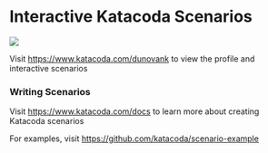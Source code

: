 # Interactive Katacoda Scenarios

[![](http://shields.katacoda.com/katacoda/dunovank/count.svg)](https://www.katacoda.com/dunovank "Get your profile on Katacoda.com")

Visit https://www.katacoda.com/dunovank to view the profile and interactive scenarios

### Writing Scenarios
Visit https://www.katacoda.com/docs to learn more about creating Katacoda scenarios

For examples, visit https://github.com/katacoda/scenario-example
